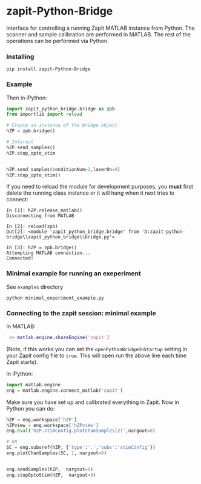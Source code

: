 # zapit-Python-Bridge

Interface for controlling a running Zapit MATLAB instance from Python.
The scanner and sample calibration are performed in MATLAB.
The rest of the operations can be performed via Python.

### Installing
```
pip install zapit-Python-Bridge
```

### Example
Then in iPython:
```python
import zapit_python_bridge.bridge as zpb
from importlib import reload

# Create an instance of the bridge object
hZP = zpb.bridge()

# Interact
hZP.send_samples()
hZP.stop_opto_stim


hZP.send_samples(conditionNum=2,laserOn=0)
hZP.stop_opto_stim()
```

If you need to reload the module for development purposes, you **must** first delete the running class instance or it will hang when it next tries to connect:

```ipython
In [1]: hZP.release_matlab()
Disconnecting from MATLAB

In [2]: reload(zpb)
Out[2]: <module 'zapit_python_bridge.bridge' from 'D:zapit-python-bridge\\zapit_python_bridge\\bridge.py'>

In [3]: hZP = zpb.bridge()
Attempting MATLAB connection...
Connected!
```

### Minimal example for running an exeperiment
See `examples` directory

```
python minimal_experiment_example.py
```

### Connecting to the zapit session: minimal example

In MATLAB:
```MATLAB
 >> matlab.engine.shareEngine('zapit')
```
(Note, if this works you can set the `openPythonBridgeOnStartup` setting in your Zapit config file to `true`. 
This will open run the above line each time Zapit starts). 

In iPython:

```python
import matlab.engine
eng = matlab.engine.connect_matlab('zapit')
```

Make sure you have set up and calibrated everything in Zapit. Now in Python you can do:

```python
hZP = eng.workspace['hZP']
hZPview = eng.workspace['hZPview']
eng.eval('hZP.stimConfig.plotChanSamples(2)',nargout=0)

# OR
SC = eng.subsref(hZP, {'type':'.','subs':'stimConfig'})
eng.plotChanSamples(SC, 1, nargout=0)


eng.sendSamples(hZP,  nargout=0)
eng.stopOptoStim(hZP,  nargout=0)
```
